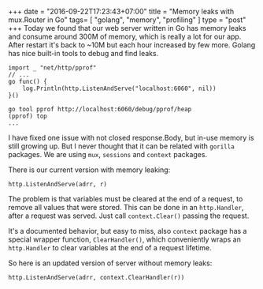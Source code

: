 +++
date = "2016-09-22T17:23:43+07:00"
title = "Memory leaks with mux.Router in Go"
tags= [ "golang", "memory", "profiling" ]
type = "post"
+++
Today we found that our web server written in Go has memory leaks and consume around 300M of memory, which is really a lot for our app. After restart it's back to ~10M but each hour increased by few more. Golang has nice built-in tools to debug and find leaks.

```
import _ "net/http/pprof"
// ...
go func() {
	log.Println(http.ListenAndServe("localhost:6060", nil))
}()
```

```shell
go tool pprof http://localhost:6060/debug/pprof/heap
(pprof) top
...
```

I have fixed one issue with not closed response.Body, but in-use memory is still growing up. But I never thought that it can be related with `gorilla` packages. We are using `mux`, `sessions` and `context` packages.

There is our current version with memory leaking:
```
http.ListenAndServe(adrr, r)
```

The problem is that variables must be cleared at the end of a request, to remove all values that were stored. This can be done in an `http.Handler`, after a request was served. Just call `context.Clear()` passing the request.

It's a documented behavior, but easy to miss, also `context` package has a special wrapper function, `ClearHandler()`, which conveniently wraps an `http.Handler` to clear variables at the end of a request lifetime.

So here is an updated version of server without memory leaks:
```
http.ListenAndServe(adrr, context.ClearHandler(r))
```
